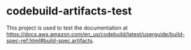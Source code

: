 # codebuild-artifacts-test

This project is used to test the documentation at https://docs.aws.amazon.com/en_us/codebuild/latest/userguide/build-spec-ref.html#build-spec.artifacts.